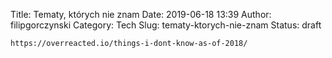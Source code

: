 Title: Tematy, których nie znam
Date: 2019-06-18 13:39
Author: filipgorczynski
Category: Tech
Slug: tematy-ktorych-nie-znam
Status: draft

`https://overreacted.io/things-i-dont-know-as-of-2018/`
